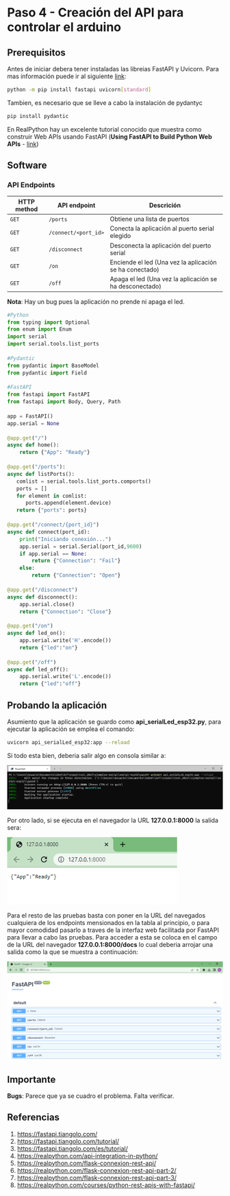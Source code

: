 # Paso 4 - Creación del API para controlar el arduino

## Prerequisitos

Antes de iniciar debera tener instaladas las libreias FastAPI y Uvicorn. Para mas información puede ir al siguiente [link](https://fastapi.tiangolo.com/tutorial/):

```bash
python -m pip install fastapi uvicorn[standard]
```

Tambien, es necesario que se lleve a cabo la instalación de pydantyc

```bash
pip install pydantic
```

En RealPython hay un excelente tutorial conocido que muestra como construir Web APIs usando FastAPI (**Using FastAPI to Build Python Web APIs** - [link](https://realpython.com/fastapi-python-web-apis/))

## Software


### API Endpoints

|HTTP method | API endpoint |Descrición|
|---|---|---|
|```GET``` | ```/ports``` |	Obtiene una lista de puertos |
|```GET``` | ```/connect/<port_id>``` |	Conecta la aplicación al puerto serial elegido |
|```GET``` | ```/disconnect``` | Desconecta la aplicación del puerto serial |
|```GET``` | ```/on``` | Enciende el led (Una vez la aplicación se ha conectado) |
|```GET``` | ```/off``` | Apaga el led (Una vez la aplicación se ha desconectado) |

**Nota**: Hay un bug pues la aplicación no prende ni apaga el led.

```python
#Python
from typing import Optional
from enum import Enum
import serial
import serial.tools.list_ports

#Pydantic
from pydantic import BaseModel
from pydantic import Field

#FastAPI
from fastapi import FastAPI
from fastapi import Body, Query, Path

app = FastAPI()
app.serial = None

@app.get("/")
async def home():
    return {"App": "Ready"}

@app.get("/ports"):
async def listPorts():
   comlist = serial.tools.list_ports.comports()
   ports = []
   for element in comlist:
      ports.append(element.device)
   return {"ports": ports}

@app.get("/connect/{port_id}")
async def connect(port_id): 
    print("Iniciando conexión...")
    app.serial = serial.Serial(port_id,9600)
    if app.serial == None:
        return {"Connection": "Fail"}
    else:
        return {"Connection": "Open"}

@app.get("/disconnect")
async def disconnect():
    app.serial.close()
    return {"Connection": "Close"}

@app.get("/on")
async def led_on():
    app.serial.write('H'.encode())
    return {"led":"on"}

@app.get("/off")
async def led_off():
    app.serial.write('L'.encode())
    return {"led":"off"}
```

## Probando la aplicación

Asumiento que la aplicación se guardo como **api_serialLed_esp32.py**, para ejecutar la aplicación se emplea el comando:

```bash
uvicorn api_serialLed_esp32:app --reload
```

Si todo esta bien, deberia salir algo en consola similar a:

![api_consola](run_apiApp.png)

Por otro lado, si se ejecuta en el navegador la URL **127.0.0.1:8000** la salida sera:

![api_browser](app_ready.png)

Para el resto de las pruebas basta con poner en la URL del navegados cualquiera de los endpoints mensionados en la tabla al principio, o para mayor comodidad pasarlo a traves de la interfaz web facilitada por FastAPI para llevar a cabo las pruebas. Para acceder a esta se coloca en el campo de la URL del navegador **127.0.0.1:8000/docs** lo cual deberia arrojar una salida como la que se muestra a continuación:

![api_browser_docs](run_apiApp_docs.png)

## Importante

**Bugs**: Parece que ya se cuadro el problema. Falta verificar.

## Referencias

1. https://fastapi.tiangolo.com/
2. https://fastapi.tiangolo.com/tutorial/
3. https://fastapi.tiangolo.com/es/tutorial/
4. https://realpython.com/api-integration-in-python/
5. https://realpython.com/flask-connexion-rest-api/
6. https://realpython.com/flask-connexion-rest-api-part-2/
7. https://realpython.com/flask-connexion-rest-api-part-3/
8. https://realpython.com/courses/python-rest-apis-with-fastapi/